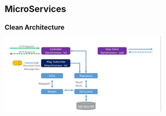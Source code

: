 # MicroServices
## Clean Architecture
![clean architecture(Microservices inspired)](Microservices.API/Images/CleanArch.png)
